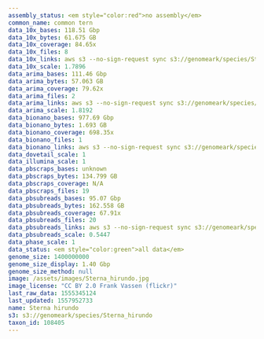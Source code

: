 ```yaml
---
assembly_status: <em style="color:red">no assembly</em>
common_name: common tern
data_10x_bases: 118.51 Gbp
data_10x_bytes: 61.675 GB
data_10x_coverage: 84.65x
data_10x_files: 8
data_10x_links: aws s3 --no-sign-request sync s3://genomeark/species/Sterna_hirundo/bSteHir1/genomic_data/10x/ .<br>
data_10x_scale: 1.7896
data_arima_bases: 111.46 Gbp
data_arima_bytes: 57.063 GB
data_arima_coverage: 79.62x
data_arima_files: 2
data_arima_links: aws s3 --no-sign-request sync s3://genomeark/species/Sterna_hirundo/bSteHir1/genomic_data/arima/ .<br>
data_arima_scale: 1.8192
data_bionano_bases: 977.69 Gbp
data_bionano_bytes: 1.693 GB
data_bionano_coverage: 698.35x
data_bionano_files: 1
data_bionano_links: aws s3 --no-sign-request sync s3://genomeark/species/Sterna_hirundo/bSteHir1/genomic_data/bionano/ .<br>
data_dovetail_scale: 1
data_illumina_scale: 1
data_pbscraps_bases: unknown
data_pbscraps_bytes: 134.799 GB
data_pbscraps_coverage: N/A
data_pbscraps_files: 19
data_pbsubreads_bases: 95.07 Gbp
data_pbsubreads_bytes: 162.558 GB
data_pbsubreads_coverage: 67.91x
data_pbsubreads_files: 20
data_pbsubreads_links: aws s3 --no-sign-request sync s3://genomeark/species/Sterna_hirundo/bSteHir1/genomic_data/pacbio/ . --exclude "*scraps.bam*"<br>
data_pbsubreads_scale: 0.5447
data_phase_scale: 1
data_status: <em style="color:green">all data</em>
genome_size: 1400000000
genome_size_display: 1.40 Gbp
genome_size_method: null
image: /assets/images/Sterna_hirundo.jpg
image_license: "CC BY 2.0 Frank Vassen (flickr)"
last_raw_data: 1555345124
last_updated: 1557952733
name: Sterna hirundo
s3: s3://genomeark/species/Sterna_hirundo
taxon_id: 108405
---
```

